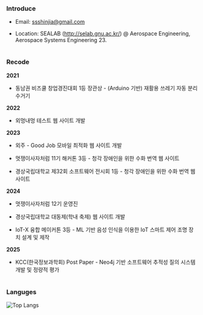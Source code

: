 ### Introduce
- Email: ssshinjia@gmail.com

- Location: SEALAB (http://selab.gnu.ac.kr/) @ Aerospace Engineering, Aerospace Systems Engineering 23.

#

### Recode
**2021**

- 동남권 비즈쿨 창업경진대회 1등 장관상 - (Arduino 기반) 재활용 쓰레기 자동 분리수거기

**2022**

- 외멍내멍 테스트 웹 사이트 개발

**2023**

- 외주 - Good Job 모바일 최적화 웹 사이트 개발

- 멋쟁이사자처럼 11기 해커톤 3등 - 청각 장애인을 위한 수화 번역 웹 사이트
  
- 경상국립대학교 제32회 소프트웨어 전시회 1등 - 청각 장애인을 위한 수화 번역 웹 사이트

**2024**

- 멋쟁이사자처럼 12기 운영진

- 경상국립대학교 대동제(학내 축제) 웹 사이트 개발

- IoT-X 융합 메이커톤 3등 - ML 기반 음성 인식을 이용한 IoT 스마트 제어 조명 장치 설계 및 제작

**2025**
- KCC(한국정보과학회) Post Paper - Neo4j 기반 소프트웨어 추적성 질의 시스템 개발 및 정량적 평가
#

### Languges
![Top Langs](https://github-readme-stats.vercel.app/api/top-langs/?username=shinjiaaa&layout=compact)
